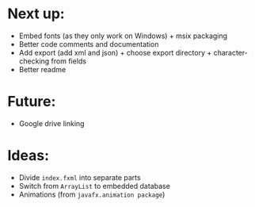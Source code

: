 # Next up:
- Embed fonts (as they only work on Windows) + msix packaging
- Better code comments and documentation
- Add export (add xml and json) + choose export directory + character-checking from fields
- Better readme

# Future:
- Google drive linking

# Ideas:
- Divide `index.fxml` into separate parts
- Switch from `ArrayList` to embedded database
- Animations (from `javafx.animation package`)